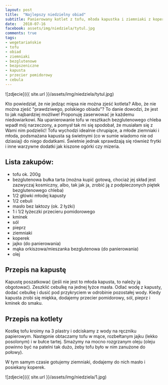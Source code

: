 ```yaml
---
layout: post
title:  "Najlepszy niedzielny obiad"
subtitle: Panierowany kotlet z tofu, młoda kapustka i ziemniaki z koperkiem.
date:   2018-07-16
facebook: assets/img/niedziela/tytul.jpg
comments: true
tags:
- wegetariańskie
- tofu
- obiad
- ziemniaki
- bezglutenowe
- bezpszeniczne
- kapusta
- przecier pomidorowy
- cebula
---
```


![zdjecie]({{ site.url }}/assets/img/niedziela/tytul.jpg)

Kto powiedział, że nie jedząc mięsa nie można zjeść kotleta? Albo, że nie można zjeść "prawdziwego, polskiego obiadu"? To danie dowodzi, że jest to jak najbardziej możliwe! Proponuję zaserwować je każdemu niedowiarkowi. Na upanierowanie tofu w resztkach bezglutenowego chleba wpadł mój narzeczony, a pomysł tak mi się spodobał, że musiałam się z Wami nim podzielić! Tofu wychodzi idealnie chrupiące, a młode ziemniaki i młoda, podsmażana kapusta są świetnymi (co w sumie wiadomo nie od dziasiaj) do niego dodatkami. Świetnie jednak sprawdzają się również frytki i inne warzywne dodatki jak kiszone ogórki czy mizeria.

## Lista zakupów:
* tofu ok. 200g
* bezglutenowa bułka tarta (można kupić gotową, chociaż jej skład jest zazwyczaj kosmiczny, albo, tak jak ja, zrobić ją z podpieczonych piętek bezglutenowego chleba)
* 1/2 główki młodej kapusty
* 1/2 cebuli
* masło bez laktozy (ok. 2 łyżki)
* 1 i 1/2 łyżeczki przecieru pomidorowego
* kminek
* sól
* pieprz 
* ziemniaki
* koperek
* jajko (do panierowania)
* mąka orkiszowa/mieszanka bezglutenowa (do panierowania)
* olej

## Przepis na kapustę

Kapustę poszatkować (jeśli nie jest to młoda kapusta, to należy ją obgotować). Zeszklić cebulkę na jednej łyżce masła. Odlać wodę z kapusty, dodać cebulkę i dusić pod przykryciem w odrobinie pozostałej wody. Kiedy kapusta zrobi się miękka, dodajemy przecier pomidorowy, sól, pieprz i kminek do smaku.


## Przepis na kotlety

Kostkę tofu kroimy na 3 plastry i odciskamy z wody na ręczniku papierowym. Następnie obtaczamy tofu w mące, rozbełtanym jajku (lekko posolonym) i w bułce tartej. Smażymy na mocno rozgrzanym oleju (oleju powinno być na patelni tak dużo, żeby tofu było w nim zanużone do połowy).

W tym samym czasie gotujemy ziemniaki, dodajemy do nich masło i posiekany koperek.


![zdjecie]({{ site.url }}/assets/img/niedziela/1.jpg)
